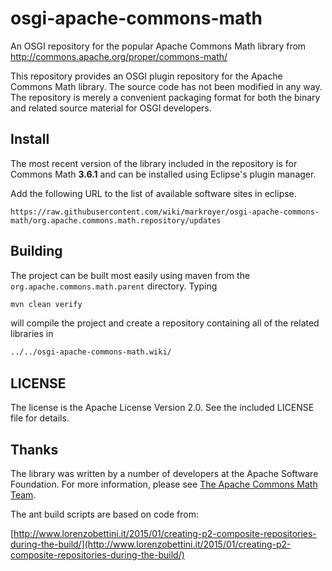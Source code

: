 # osgi-apache-commons-math

An OSGI repository for the popular Apache Commons Math library from http://commons.apache.org/proper/commons-math/

This repository provides an OSGI plugin repository for the Apache
Commons Math library.  The source code has not been modified in any
way. The repository is merely a convenient packaging format for both
the binary and related source material for OSGI developers.

## Install

The most recent version of the library included in the repository is
for Commons Math **3.6.1** and can be installed using Eclipse's plugin
manager.

Add the following URL to the list of available software sites in
eclipse.

```
https://raw.githubusercontent.com/wiki/markroyer/osgi-apache-commons-math/org.apache.commons.math.repository/updates
```

## Building

The project can be built most easily using maven from the
`org.apache.commons.math.parent` directory. Typing

```bash
mvn clean verify
```

will compile the project and create a repository containing all of the
related libraries in

```bash
../../osgi-apache-commons-math.wiki/
```

## LICENSE

The license is the Apache License Version 2.0.  See the included LICENSE file for details.

## Thanks

The library was written by a number of developers at the Apache Software Foundation. For more information, please see [The Apache Commons Math Team](http://commons.apache.org/proper/commons-math/team-list.html).

The ant build scripts are based on code from:

[http://www.lorenzobettini.it/2015/01/creating-p2-composite-repositories-during-the-build/](http://www.lorenzobettini.it/2015/01/creating-p2-composite-repositories-during-the-build/)

<!--  LocalWords:  osgi apache mvn
 -->
